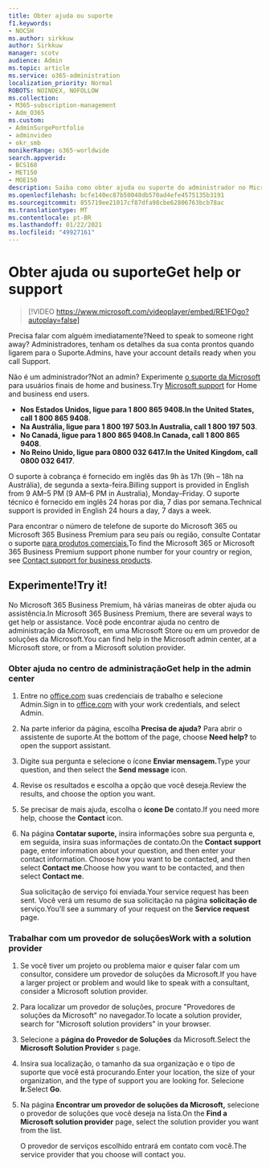 ```yaml
---
title: Obter ajuda ou suporte
f1.keywords:
- NOCSH
ms.author: sirkkuw
author: Sirkkuw
manager: scotv
audience: Admin
ms.topic: article
ms.service: o365-administration
localization_priority: Normal
ROBOTS: NOINDEX, NOFOLLOW
ms.collection:
- M365-subscription-management
- Adm_O365
ms.custom:
- AdminSurgePortfolio
- adminvideo
- okr_smb
monikerRange: o365-worldwide
search.appverid:
- BCS160
- MET150
- MOE150
description: Saiba como obter ajuda ou suporte do administrador no Microsoft 365 Business Premium.
ms.openlocfilehash: bcfe140ec87b50048db570ad4efe4575135b3191
ms.sourcegitcommit: 855719ee21017cf87dfa98cbe62806763bcb78ac
ms.translationtype: MT
ms.contentlocale: pt-BR
ms.lasthandoff: 01/22/2021
ms.locfileid: "49927161"
---
```

# <a name="get-help-or-support"></a><span data-ttu-id="e8f03-103">Obter ajuda ou suporte</span><span class="sxs-lookup"><span data-stu-id="e8f03-103">Get help or support</span></span>

> [!VIDEO https://www.microsoft.com/videoplayer/embed/RE1FOgo?autoplay=false]

<span data-ttu-id="e8f03-104">Precisa falar com alguém imediatamente?</span><span class="sxs-lookup"><span data-stu-id="e8f03-104">Need to speak to someone right away?</span></span> <span data-ttu-id="e8f03-105">Administradores, tenham os detalhes da sua conta prontos quando ligarem para o Suporte.</span><span class="sxs-lookup"><span data-stu-id="e8f03-105">Admins, have your account details ready when you call Support.</span></span>

<span data-ttu-id="e8f03-106">Não é um administrador?</span><span class="sxs-lookup"><span data-stu-id="e8f03-106">Not an admin?</span></span> <span data-ttu-id="e8f03-107">Experimente [o suporte da Microsoft](https://go.microsoft.com/fwlink/?linkid=860695) para usuários finais de home and business.</span><span class="sxs-lookup"><span data-stu-id="e8f03-107">Try [Microsoft support](https://go.microsoft.com/fwlink/?linkid=860695) for Home and business end users.</span></span>

- <span data-ttu-id="e8f03-108">**Nos Estados Unidos, ligue para 1 800 865 9408.**</span><span class="sxs-lookup"><span data-stu-id="e8f03-108">**In the United States, call 1 800 865 9408**.</span></span>
- <span data-ttu-id="e8f03-109">**Na Austrália, ligue para 1 800 197 503.**</span><span class="sxs-lookup"><span data-stu-id="e8f03-109">**In Australia, call 1 800 197 503**.</span></span>
- <span data-ttu-id="e8f03-110">**No Canadá, ligue para 1 800 865 9408.**</span><span class="sxs-lookup"><span data-stu-id="e8f03-110">**In Canada, call 1 800 865 9408**.</span></span>
- <span data-ttu-id="e8f03-111">**No Reino Unido, ligue para 0800 032 6417.**</span><span class="sxs-lookup"><span data-stu-id="e8f03-111">**In the United Kingdom, call 0800 032 6417**.</span></span>

<span data-ttu-id="e8f03-112">O suporte à cobrança é fornecido em inglês das 9h às 17h (9h – 18h na Austrália), de segunda a sexta-feira.</span><span class="sxs-lookup"><span data-stu-id="e8f03-112">Billing support is provided in English from 9 AM–5 PM (9 AM–6 PM in Australia), Monday–Friday.</span></span>
<span data-ttu-id="e8f03-113">O suporte técnico é fornecido em inglês 24 horas por dia, 7 dias por semana.</span><span class="sxs-lookup"><span data-stu-id="e8f03-113">Technical support is provided in English 24 hours a day, 7 days a week.</span></span>

<span data-ttu-id="e8f03-114">Para encontrar o número de telefone de suporte do Microsoft 365 ou Microsoft 365 Business Premium para seu país ou região, consulte Contatar o suporte [para produtos comerciais.](https://support.microsoft.com/office/32a17ca7-6fa0-4870-8a8d-e25ba4ccfd4b)</span><span class="sxs-lookup"><span data-stu-id="e8f03-114">To find the Microsoft 365 or Microsoft 365 Business Premium support phone number for your country or region, see [Contact support for business products](https://support.microsoft.com/office/32a17ca7-6fa0-4870-8a8d-e25ba4ccfd4b).</span></span>

## <a name="try-it"></a><span data-ttu-id="e8f03-115">Experimente!</span><span class="sxs-lookup"><span data-stu-id="e8f03-115">Try it!</span></span>

<span data-ttu-id="e8f03-116">No Microsoft 365 Business Premium, há várias maneiras de obter ajuda ou assistência.</span><span class="sxs-lookup"><span data-stu-id="e8f03-116">In Microsoft 365 Business Premium, there are several ways to get help or assistance.</span></span> <span data-ttu-id="e8f03-117">Você pode encontrar ajuda no centro de administração da Microsoft, em uma Microsoft Store ou em um provedor de soluções da Microsoft.</span><span class="sxs-lookup"><span data-stu-id="e8f03-117">You can find help in the Microsoft admin center, at a Microsoft store, or from a Microsoft solution provider.</span></span>

### <a name="get-help-in-the-admin-center"></a><span data-ttu-id="e8f03-118">Obter ajuda no centro de administração</span><span class="sxs-lookup"><span data-stu-id="e8f03-118">Get help in the admin center</span></span>

1. <span data-ttu-id="e8f03-119">Entre no [office.com](https://office.com) suas credenciais de trabalho e selecione Admin.</span><span class="sxs-lookup"><span data-stu-id="e8f03-119">Sign in to [office.com](https://office.com) with your work credentials, and select Admin.</span></span>
1. <span data-ttu-id="e8f03-120">Na parte inferior da página, escolha **Precisa de ajuda?** Para abrir o assistente de suporte.</span><span class="sxs-lookup"><span data-stu-id="e8f03-120">At the bottom of the page, choose **Need help?** to open the support assistant.</span></span>
1. <span data-ttu-id="e8f03-121">Digite sua pergunta e selecione o ícone **Enviar mensagem.**</span><span class="sxs-lookup"><span data-stu-id="e8f03-121">Type your question, and then select the **Send message** icon.</span></span>
1. <span data-ttu-id="e8f03-122">Revise os resultados e escolha a opção que você deseja.</span><span class="sxs-lookup"><span data-stu-id="e8f03-122">Review the results, and choose the option you want.</span></span>
1. <span data-ttu-id="e8f03-123">Se precisar de mais ajuda, escolha o **ícone De** contato.</span><span class="sxs-lookup"><span data-stu-id="e8f03-123">If you need more help, choose the **Contact** icon.</span></span>
1. <span data-ttu-id="e8f03-124">Na página **Contatar suporte,** insira informações sobre sua pergunta e, em seguida, insira suas informações de contato.</span><span class="sxs-lookup"><span data-stu-id="e8f03-124">On the **Contact support** page, enter information about your question, and then enter your contact information.</span></span> <span data-ttu-id="e8f03-125">Choose how you want to be contacted, and then select **Contact me**.</span><span class="sxs-lookup"><span data-stu-id="e8f03-125">Choose how you want to be contacted, and then select **Contact me**.</span></span>

    <span data-ttu-id="e8f03-126">Sua solicitação de serviço foi enviada.</span><span class="sxs-lookup"><span data-stu-id="e8f03-126">Your service request has been sent.</span></span> <span data-ttu-id="e8f03-127">Você verá um resumo de sua solicitação na página **solicitação de** serviço.</span><span class="sxs-lookup"><span data-stu-id="e8f03-127">You'll see a summary of your request on the **Service request** page.</span></span>

### <a name="work-with-a-solution-provider"></a><span data-ttu-id="e8f03-128">Trabalhar com um provedor de soluções</span><span class="sxs-lookup"><span data-stu-id="e8f03-128">Work with a solution provider</span></span>

1. <span data-ttu-id="e8f03-129">Se você tiver um projeto ou problema maior e quiser falar com um consultor, considere um provedor de soluções da Microsoft.</span><span class="sxs-lookup"><span data-stu-id="e8f03-129">If you have a larger project or problem and would like to speak with a consultant, consider a Microsoft solution provider.</span></span>
1. <span data-ttu-id="e8f03-130">Para localizar um provedor de soluções, procure "Provedores de soluções da Microsoft" no navegador.</span><span class="sxs-lookup"><span data-stu-id="e8f03-130">To locate a solution provider, search for "Microsoft solution providers" in your browser.</span></span>
1. <span data-ttu-id="e8f03-131">Selecione a **página do Provedor de Soluções** da Microsoft.</span><span class="sxs-lookup"><span data-stu-id="e8f03-131">Select the **Microsoft Solution Provider** s page.</span></span>
1. <span data-ttu-id="e8f03-132">Insira sua localização, o tamanho da sua organização e o tipo de suporte que você está procurando.</span><span class="sxs-lookup"><span data-stu-id="e8f03-132">Enter your location, the size of your organization, and the type of support you are looking for.</span></span> <span data-ttu-id="e8f03-133">Selecione **Ir.**</span><span class="sxs-lookup"><span data-stu-id="e8f03-133">Select **Go**.</span></span>
1. <span data-ttu-id="e8f03-134">Na página **Encontrar um provedor de soluções da Microsoft,** selecione o provedor de soluções que você deseja na lista.</span><span class="sxs-lookup"><span data-stu-id="e8f03-134">On the **Find a Microsoft solution provider** page, select the solution provider you want from the list.</span></span>

    <span data-ttu-id="e8f03-135">O provedor de serviços escolhido entrará em contato com você.</span><span class="sxs-lookup"><span data-stu-id="e8f03-135">The service provider that you choose will contact you.</span></span>
